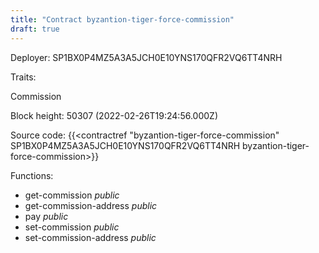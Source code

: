 ```yaml
---
title: "Contract byzantion-tiger-force-commission"
draft: true
---
```

Deployer: SP1BX0P4MZ5A3A5JCH0E10YNS170QFR2VQ6TT4NRH

Traits:
 
Commission


Block height: 50307 (2022-02-26T19:24:56.000Z)

Source code: {{<contractref "byzantion-tiger-force-commission" SP1BX0P4MZ5A3A5JCH0E10YNS170QFR2VQ6TT4NRH byzantion-tiger-force-commission>}}

Functions:

* get-commission _public_
* get-commission-address _public_
* pay _public_
* set-commission _public_
* set-commission-address _public_
